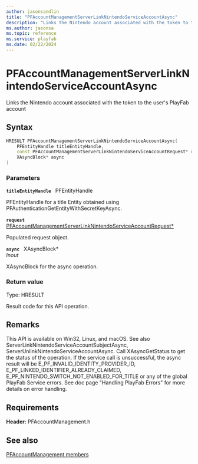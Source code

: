 ```yaml
---
author: jasonsandlin
title: "PFAccountManagementServerLinkNintendoServiceAccountAsync"
description: "Links the Nintendo account associated with the token to the user's PlayFab account"
ms.author: jasonsa
ms.topic: reference
ms.service: playfab
ms.date: 02/22/2024
---
```


# PFAccountManagementServerLinkNintendoServiceAccountAsync  

Links the Nintendo account associated with the token to the user's PlayFab account  

## Syntax  
  
```cpp
HRESULT PFAccountManagementServerLinkNintendoServiceAccountAsync(  
    PFEntityHandle titleEntityHandle,  
    const PFAccountManagementServerLinkNintendoServiceAccountRequest* request,  
    XAsyncBlock* async  
)  
```  
  
### Parameters  
  
**`titleEntityHandle`** &nbsp; PFEntityHandle  
  
PFEntityHandle for a title Entity obtained using PFAuthenticationGetEntityWithSecretKeyAsync.  
  
**`request`** &nbsp; [PFAccountManagementServerLinkNintendoServiceAccountRequest*](../../pfaccountmanagementtypes/structs/pfaccountmanagementserverlinknintendoserviceaccountrequest.md)  
  
Populated request object.  
  
**`async`** &nbsp; XAsyncBlock*  
*_Inout_*  
  
XAsyncBlock for the async operation.  
  
  
### Return value
Type: HRESULT
  
Result code for this API operation.
  
## Remarks  
  
This API is available on Win32, Linux, and macOS. See also ServerLinkNintendoServiceAccountSubjectAsync, ServerUnlinkNintendoServiceAccountAsync. Call XAsyncGetStatus to get the status of the operation. If the service call is unsuccessful, the async result will be E_PF_INVALID_IDENTITY_PROVIDER_ID, E_PF_LINKED_IDENTIFIER_ALREADY_CLAIMED, E_PF_NINTENDO_SWITCH_NOT_ENABLED_FOR_TITLE or any of the global PlayFab Service errors. See doc page "Handling PlayFab Errors" for more details on error handling.
  
## Requirements  
  
**Header:** PFAccountManagement.h
  
## See also  
[PFAccountManagement members](../pfaccountmanagement_members.md)  

  
  
